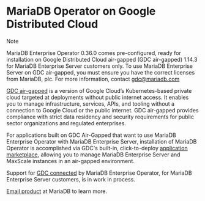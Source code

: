 # MariaDB Operator on Google Distributed Cloud 

> [!NOTE]  
> MariaDB Enterprise Operator 0.36.0 comes pre-configured, ready for installation on Google Distributed Cloud air-gapped (GDC air-gapped) 1.14.3 for MariaDB Enterprise Server customers only.
> To use MariaDB Enterprise Server on GDC air-gapped, you must ensure you have the correct licenses from MariaDB, plc.
> For more information, contact [gdc@mariadb.com](mailto:gdc@mariadb.com)

[GDC air-gapped](https://cloud.google.com/distributed-cloud/hosted/docs/latest/gdch/overview) is a version of Google Cloud’s Kubernetes-based private cloud targeted at deployments without public internet access.
It enables you to manage infrastructure, services, APIs, and tooling without a connection to Google Cloud or the public internet. 
GDC air-gapped provides compliance with strict data residency and security requirements for public sector organizations and regulated enterprises.

For applications built on GDC Air-Gapped that want to use MariaDB Enterprise Operator with MariaDB Enterprise Server, installation of MariaDB Operator is accomplished via GDC's built-in, click-to-deploy [application marketplace](https://cloud.google.com/distributed-cloud/hosted/docs/latest/gdch/application/ao-user/marketplace-overview), allowing you to manage MariaDB Enterprise Server and MaxScale instances in an air-gapped environment.

Support for [GDC connected](https://cloud.google.com/distributed-cloud/edge/latest/docs) by MariaDB Enterprise Operator, for MariaDB Enterprise Server customers, is in work in process.

[Email product](mailto:product-feedback@mariadb.com) at MariaDB to learn more.

